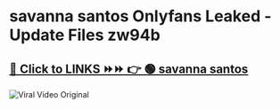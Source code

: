 
 # savanna santos Onlyfans Leaked - Update Files zw94b

## <h2><a href="https://clipsfans.com/savanna_santos&ref=git">🔗 Click to LINKS ⏩⏩ 👉 🟢 savanna santos </a></h2>

<a href="https://clipsfans.com/savanna_santos&ref=git" rel="nofollow" data-target="animated-image.originalLink"><img src="https://i.ibb.co.com/xMMVF88/686577567.gif" alt="Viral Video Original" style="max-width: 100%; display: inline-block;" data-target="animated-image.originalImage"></a>

